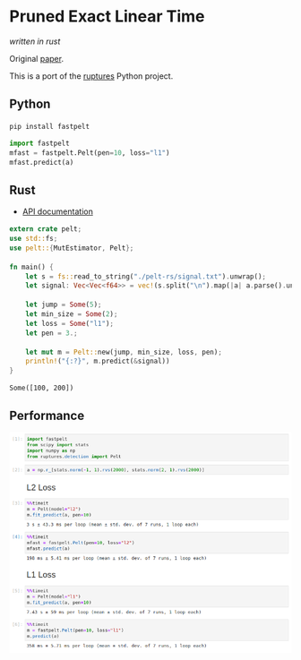 
# Pruned Exact Linear Time
*written in rust*

Original [paper](https://arxiv.org/pdf/1101.1438.pdf). 

This is a port of the [ruptures](https://github.com/deepcharles/ruptures) Python project.

## Python

`pip install fastpelt`


```python
import fastpelt
mfast = fastpelt.Pelt(pen=10, loss="l1")
mfast.predict(a)
```

## Rust 

* [API documentation](https://docs.rs/pelt/)

```rust 
extern crate pelt;
use std::fs;
use pelt::{MutEstimator, Pelt};

fn main() {
    let s = fs::read_to_string("./pelt-rs/signal.txt").unwrap();
    let signal: Vec<Vec<f64>> = vec!(s.split("\n").map(|a| a.parse().unwrap()).collect());

    let jump = Some(5);
    let min_size = Some(2);
    let loss = Some("l1");
    let pen = 3.;

    let mut m = Pelt::new(jump, min_size, loss, pen);
    println!("{:?}", m.predict(&signal))
}
```

```text
Some([100, 200])
```

## Performance

![](img/cmp.png)


